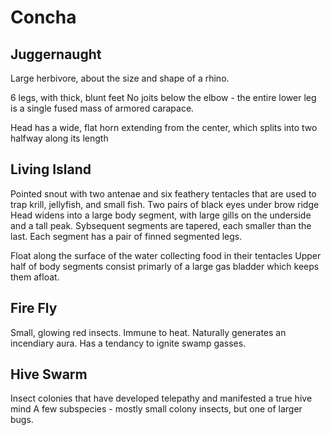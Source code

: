 # Concha

## Juggernaught

Large herbivore, about the size and shape of a rhino.

6 legs, with thick, blunt feet No joits below the elbow - the entire lower leg is a single fused mass of armored carapace.

Head has a wide, flat horn extending from the center, which splits into two halfway along its length 

## Living Island

Pointed snout with two antenae and six feathery tentacles that are used to trap krill, jellyfish, and small fish.
Two pairs of black eyes under brow ridge
Head widens into a large body segment, with large gills on the underside and a tall peak. Sybsequent segments are tapered, each smaller than the last. Each segment has a pair of finned segmented legs.

Float along the surface of the water collecting food in their tentacles
Upper half of body segments consist primarly of a large gas bladder which keeps them afloat. 

## Fire Fly

Small, glowing red insects.
Immune to heat. Naturally generates an incendiary aura. Has a tendancy to ignite swamp gasses.

## Hive Swarm

Insect colonies that have developed telepathy and manifested a true hive mind
A few subspecies - mostly small colony insects, but one of larger bugs.
